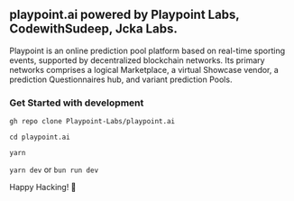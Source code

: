 ## playpoint.ai powered by Playpoint Labs, CodewithSudeep, Jcka Labs.

Playpoint is an online prediction pool platform based on real-time sporting events, supported by decentralized blockchain networks. Its primary networks comprises a logical Marketplace, a virtual Showcase vendor, a prediction Questionnaires hub, and variant prediction Pools.

### Get Started with development

`gh repo clone Playpoint-Labs/playpoint.ai`

`cd playpoint.ai`

`yarn`

`yarn dev` or `bun run dev`

Happy Hacking! 🎉
